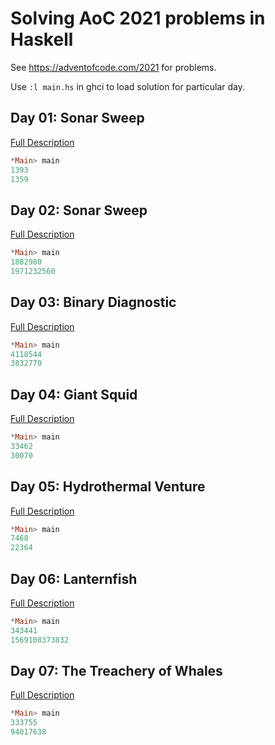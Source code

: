 # Solving AoC 2021 problems in Haskell

See https://adventofcode.com/2021 for problems.

Use ```:l main.hs``` in ghci to load solution for particular day.

## Day 01: Sonar Sweep

[Full Description](https://github.com/DrearyLisper/aoc-2021/tree/master/01)

``` haskell
*Main> main
1393
1359
```

## Day 02: Sonar Sweep

[Full Description](https://github.com/DrearyLisper/aoc-2021/tree/master/02)

``` haskell
*Main> main 
1882980
1971232560
```

## Day 03: Binary Diagnostic

[Full Description](https://github.com/DrearyLisper/aoc-2021/tree/master/03)

``` haskell
*Main> main
4118544
3832770
```

## Day 04: Giant Squid

[Full Description](https://github.com/DrearyLisper/aoc-2021/tree/master/04)

``` haskell
*Main> main 
33462
30070
```

## Day 05: Hydrothermal Venture

[Full Description](https://github.com/DrearyLisper/aoc-2021/tree/master/05)

``` haskell
*Main> main 
7468
22364
```

## Day 06: Lanternfish

[Full Description](https://github.com/DrearyLisper/aoc-2021/tree/master/06)

``` haskell
*Main> main 
343441
1569108373832
```

## Day 07: The Treachery of Whales

[Full Description](https://github.com/DrearyLisper/aoc-2021/tree/master/07)

``` haskell
*Main> main 
333755
94017638
```
